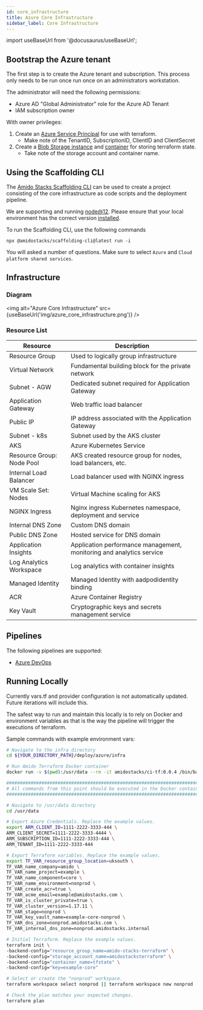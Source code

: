 ```yaml
---
id: core_infrastructure
title: Azure Core Infrastructure
sidebar_label: Core Infrastructure
---
```


import useBaseUrl from '@docusaurus/useBaseUrl';

## Bootstrap the Azure tenant

The first step is to create the Azure tenant and subscription. This process only needs to be run once run once on an administrators workstation.

The administrator will need the following permissions:

- Azure AD "Global Administrator" role for the Azure AD Tenant
- IAM subscription owner

With owner privileges:

1. Create an [Azure Service Principal](https://www.terraform.io/docs/providers/azurerm/guides/service_principal_client_secret.html) for use with terraform.
   - Make note of the TenantID, SubscriptionID, ClientID and ClientSecret
2. Create a [Blob Storage instance](https://docs.microsoft.com/en-us/azure/storage/common/storage-account-create) and [container](https://docs.microsoft.com/en-us/cli/azure/storage/container?view=azure-cli-latest#az_storage_container_create) for storing terraform state.
   - Take note of the storage account and container name.

## Using the Scaffolding CLI

The [Amido Stacks Scaffolding CLI](https://www.npmjs.com/package/@amidostacks/scaffolding-cli) can be used to create a project consisting of the core infrastructure as code scripts and the deployment pipeline.

We are supporting and running [node@12](https://nodejs.org/en/about/releases/).
Please ensure that your local environment has the correct version [installed](https://nodejs.org/en/download/).

To run the Scaffolding CLI, use the following commands

```
npx @amidostacks/scaffolding-cli@latest run -i
```

You will asked a number of questions. Make sure to select `Azure` and `Cloud platform shared services`.

<!-- TODO: Example video here -->

## Infrastructure

### Diagram
<img alt="Azure Core Infrastructure" src={useBaseUrl('img/azure_core_infrastructure.png')} />

### Resource List

| Resource                  | Description                                                          |
| ------------------------- | -------------------------------------------------------------------- |
| Resource Group            | Used to logically group infrastructure                               |
| Virtual Network           | Fundamental building block for the private network                   |
| Subnet - AGW              | Dedicated subnet required for Application Gateway                    |
| Application Gateway       | Web traffic load balancer                                            |
| Public IP                 | IP address associated with the Application Gateway                   |
| Subnet - k8s              | Subnet used by the AKS cluster                                       |
| AKS                       | Azure Kubernetes Service                                             |
| Resource Group: Node Pool | AKS created resource group for nodes, load balancers, etc.           |
| Internal Load Balancer    | Load balancer used with NGINX ingress                                |
| VM Scale Set: Nodes       | Virtual Machine scaling for AKS                                      |
| NGINX Ingress             | Nginx ingress Kubernetes namespace, deployment and service           |
| Internal DNS Zone         | Custom DNS domain                                                    |
| Public DNS Zone           | Hosted service for DNS domain                                        |
| Application Insights      | Application performance management, monitoring and analytics service |
| Log Analytics Workspace   | Log analytics with container insights                                |
| Managed Identity          | Managed Identity with aadpodidentity binding                         |
| ACR                       | Azure Container Registry                                             |
| Key Vault                 | Cryptographic keys and secrets management service                    |

## Pipelines

The following pipelines are supported:
 - [Azure DevOps](./pipelines/azure_devops.md)

## Running Locally

Currently vars.tf and provider configuration is not
automatically updated. Future iterations will include this.

The safest way to run and maintain this locally is to rely on Docker and environment
variables as that is the way the pipeline will trigger the
executions of terraform.

Sample commands with example environment vars:

```bash
# Navigate to the infra directory
cd ${YOUR_DIRECTORY_PATH}/deploy/azure/infra

# Run Amido Terraform Docker container
docker run -v $(pwd):/usr/data --rm -it amidostacks/ci-tf:0.0.4 /bin/bash

###########################################################################
# All commands from this point should be executed in the Docker container #
###########################################################################

# Navigate to /usr/data directory
cd /usr/data

# Export Azure Credentials. Replace the example values.
export ARM_CLIENT_ID=1111-2222-3333-444 \
ARM_CLIENT_SECRET=1111-2222-3333-4444 \
ARM_SUBSCRIPTION_ID=1111-2222-3333-444 \
ARM_TENANT_ID=1111-2222-3333-444

# Export Terraform variables. Replace the example values.
export TF_VAR_resource_group_location=uksouth \
TF_VAR_name_company=amido \
TF_VAR_name_project=example \
TF_VAR_name_component=core \
TF_VAR_name_environment=nonprod \
TF_VAR_create_acr=true \
TF_VAR_acme_email=example@amidostacks.com \
TF_VAR_is_cluster_private=true \
TF_VAR_cluster_version=1.17.11 \
TF_VAR_stage=nonprod \
TF_VAR_key_vault_name=example-core-nonprod \
TF_VAR_dns_zone=nonprod.amidostacks.com \
TF_VAR_internal_dns_zone=nonprod.amidostacks.internal

# Initial Terraform. Replace the example values.
terraform init \
-backend-config="resource_group_name=amido-stacks-terraform" \
-backend-config="storage_account_name=amidostacksterraform" \
-backend-config="container_name=tfstate" \
-backend-config="key=example-core"

# Select or create the "nonprod" workspace.
terraform workspace select nonprod || terraform workspace new nonprod

# Check the plan matches your expected changes. 
terraform plan
```